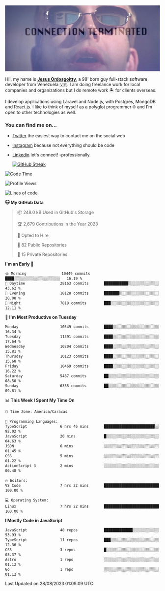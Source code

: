 ![hackers movie reference](./disconnected.jpg)

Hi!, my name is [**Jesus Ordosgoitty**](https://jodaz.xyz), a 98' born guy full-stack software developer from Venezuela 🇻🇪. I am doing freelance work for local companies and organizations but I do remote work 🏝️ for clients overseas. 

I develop applications using Laravel and Node.js, with Postgres, MongoDB and React.js. I like to think of myself as a polyglot programmer 🌐 and I'm open to other technologies as well.

### You can find me on...

- [Twitter](https://twitter.com/jodaz_) the easiest way to contact me on the social web
- [Instagram](https://instagram.com/jodaz_) because not everything should be code
- [Linkedin](https://linkedin.com/in/jodaz) let's connect! -professionally.


    [![GitHub Streak](https://streak-stats.demolab.com?user=jodaz&theme=tokyonight)](https://git.io/streak-stats)

<!--START_SECTION:waka-->
![Code Time](http://img.shields.io/badge/Code%20Time-4%2C159%20hrs%2059%20mins-blue)

![Profile Views](http://img.shields.io/badge/Profile%20Views-0-blue)

![Lines of code](https://img.shields.io/badge/From%20Hello%20World%20I%27ve%20Written-97.7%20million%20lines%20of%20code-blue)

**🐱 My GitHub Data** 

> 📦 248.0 kB Used in GitHub's Storage 
 > 
> 🏆 2,679 Contributions in the Year 2023
 > 
> 💼 Opted to Hire
 > 
> 📜 82 Public Repositories 
 > 
> 🔑 15 Private Repositories 
 > 
**I'm an Early 🐤** 

```text
🌞 Morning                10449 commits       ████░░░░░░░░░░░░░░░░░░░░░   16.19 % 
🌆 Daytime                28163 commits       ███████████░░░░░░░░░░░░░░   43.62 % 
🌃 Evening                18128 commits       ███████░░░░░░░░░░░░░░░░░░   28.08 % 
🌙 Night                  7818 commits        ███░░░░░░░░░░░░░░░░░░░░░░   12.11 % 
```
📅 **I'm Most Productive on Tuesday** 

```text
Monday                   10549 commits       ████░░░░░░░░░░░░░░░░░░░░░   16.34 % 
Tuesday                  11391 commits       ████░░░░░░░░░░░░░░░░░░░░░   17.64 % 
Wednesday                10204 commits       ████░░░░░░░░░░░░░░░░░░░░░   15.81 % 
Thursday                 10123 commits       ████░░░░░░░░░░░░░░░░░░░░░   15.68 % 
Friday                   10469 commits       ████░░░░░░░░░░░░░░░░░░░░░   16.22 % 
Saturday                 5487 commits        ██░░░░░░░░░░░░░░░░░░░░░░░   08.50 % 
Sunday                   6335 commits        ██░░░░░░░░░░░░░░░░░░░░░░░   09.81 % 
```


📊 **This Week I Spent My Time On** 

```text
🕑︎ Time Zone: America/Caracas

💬 Programming Languages: 
TypeScript               6 hrs 46 mins       ███████████████████████░░   92.02 % 
JavaScript               20 mins             █░░░░░░░░░░░░░░░░░░░░░░░░   04.63 % 
JSON                     6 mins              ░░░░░░░░░░░░░░░░░░░░░░░░░   01.45 % 
CSS                      5 mins              ░░░░░░░░░░░░░░░░░░░░░░░░░   01.22 % 
ActionScript 3           2 mins              ░░░░░░░░░░░░░░░░░░░░░░░░░   00.48 % 

🔥 Editors: 
VS Code                  7 hrs 22 mins       █████████████████████████   100.00 % 

💻 Operating System: 
Linux                    7 hrs 22 mins       █████████████████████████   100.00 % 
```

**I Mostly Code in JavaScript** 

```text
JavaScript               48 repos            █████████████░░░░░░░░░░░░   53.93 % 
TypeScript               11 repos            ███░░░░░░░░░░░░░░░░░░░░░░   12.36 % 
CSS                      3 repos             █░░░░░░░░░░░░░░░░░░░░░░░░   03.37 % 
Astro                    1 repo              ░░░░░░░░░░░░░░░░░░░░░░░░░   01.12 % 
Go                       1 repo              ░░░░░░░░░░░░░░░░░░░░░░░░░   01.12 % 
```




 Last Updated on 28/08/2023 01:09:09 UTC
<!--END_SECTION:waka-->
